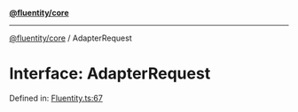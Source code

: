 [**@fluentity/core**](../README.md)

***

[@fluentity/core](../globals.md) / AdapterRequest

# Interface: AdapterRequest

Defined in: [Fluentity.ts:67](https://github.com/cedricpierre/fluentity-core/blob/c66aa7b53f67991fe1e6a5b8d69453cb8e881a43/src/Fluentity.ts#L67)
